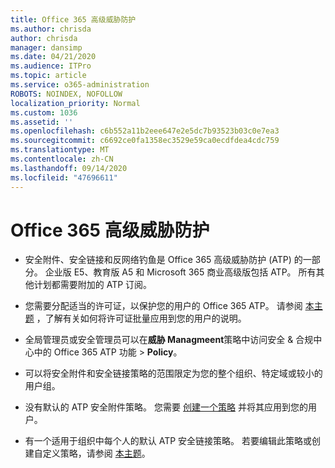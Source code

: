 ```yaml
---
title: Office 365 高级威胁防护
ms.author: chrisda
author: chrisda
manager: dansimp
ms.date: 04/21/2020
ms.audience: ITPro
ms.topic: article
ms.service: o365-administration
ROBOTS: NOINDEX, NOFOLLOW
localization_priority: Normal
ms.custom: 1036
ms.assetid: ''
ms.openlocfilehash: c6b552a11b2eee647e2e5dc7b93523b03c0e7ea3
ms.sourcegitcommit: c6692ce0fa1358ec3529e59ca0ecdfdea4cdc759
ms.translationtype: MT
ms.contentlocale: zh-CN
ms.lasthandoff: 09/14/2020
ms.locfileid: "47696611"
---
```

# <a name="office-365-advanced-threat-protection"></a>Office 365 高级威胁防护

- 安全附件、安全链接和反网络钓鱼是 Office 365 高级威胁防护 (ATP) 的一部分。 企业版 E5、教育版 A5 和 Microsoft 365 商业高级版包括 ATP。 所有其他计划都需要附加的 ATP 订阅。

- 您需要分配适当的许可证，以保护您的用户的 Office 365 ATP。 请参阅 [本主题](https://docs.microsoft.com/microsoft-365/admin/add-users/add-users) ，了解有关如何将许可证批量应用到您的用户的说明。

- 全局管理员或安全管理员可以在**威胁 Managmeent**策略中访问安全 & 合规中心中的 Office 365 ATP 功能 \> **Policy**。

- 可以将安全附件和安全链接策略的范围限定为您的整个组织、特定域或较小的用户组。

- 没有默认的 ATP 安全附件策略。 您需要 [创建一个策略](https://docs.microsoft.com/microsoft-365/security/office-365-security/set-up-atp-safe-attachments-policies) 并将其应用到您的用户。

- 有一个适用于组织中每个人的默认 ATP 安全链接策略。 若要编辑此策略或创建自定义策略，请参阅 [本主题](https://docs.microsoft.com/microsoft-365/security/office-365-security/set-up-atp-safe-links-policies)。
